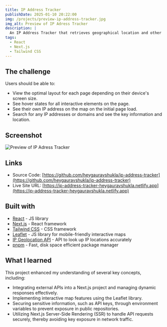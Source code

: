 ```yaml
---
title: IP Address Tracker
publishDate: 2025-01-10 20:22:00
img: /projects/preview-ip-address-tracker.jpg
img_alt: Preview of IP Adress Tracker
description: |
  An IP Address Tracker that retrieves geographical location and other details (such as ISP, city, and country) for any IP address, displaying the results on an interactive map.
tags:
  - React
  - Next.js
  - Tailwind CSS
---
```


## The challenge

Users should be able to:

- View the optimal layout for each page depending on their device's screen size.
- See hover states for all interactive elements on the page.
- See their own IP address on the map on the initial page load.
- Search for any IP addresses or domains and see the key information and location.

## Screenshot

![Preview of IP Adress Tracker](/projects/preview-ip-address-tracker.jpg)

## Links

- Source Code: [https://github.com/heygauravshukla/ip-address-tracker](https://github.com/heygauravshukla/ip-address-tracker)
- Live Site URL: [https://ip-address-tracker-heygauravshukla.netlify.app](https://ip-address-tracker-heygauravshukla.netlify.app)

## Built with

- [React](https://reactjs.org/) - JS library
- [Next.js](https://nextjs.org/) - React framework
- [Tailwind CSS](https://tailwindcss.com/) - CSS framework
- [Leaflet](https://leafletjs.com/) - JS library for mobile-friendly interactive maps
- [IP Geolocation API](https://geo.ipify.org/) - API to look up IP locations accurately
- [pnpm](https://pnpm.io/) - Fast, disk space efficient package manager

## What I learned

This project enhanced my understanding of several key concepts, including:

- Integrating external APIs into a Next.js project and managing dynamic responses effectively.
- Implementing interactive map features using the Leaflet library.
- Securing sensitive information, such as API keys, through environment variables to prevent exposure in public repositories.
- Utilizing Next.js Server-Side Rendering (SSR) to handle API requests securely, thereby avoiding key exposure in network traffic.
